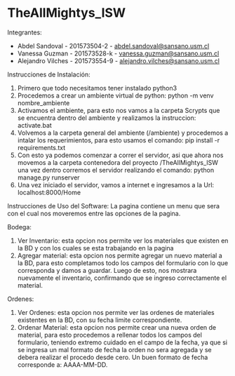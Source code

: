 # TheAllMightys_ISW

Integrantes:
  - Abdel Sandoval - 201573504-2 - abdel.sandoval@sansano.usm.cl
  - Vanessa Guzman - 201573528-k - vanessa.guzman@sansano.usm.cl
  - Alejandro Vilches - 201573554-9 - alejandro.vilches@sansano.usm.cl
 
 Instrucciones de Instalación:
  
  1. Primero que todo necesitamos tener instalado python3
  2. Procedemos a crear un ambiente virtual de python: python -m venv nombre_ambiente
  3. Activamos el ambiente, para esto nos vamos a la carpeta Scrypts que se encuentra dentro del ambiente y realizamos la instruccion: activate.bat
  4. Volvemos a la carpeta general del ambiente (/ambiente) y procedemos a intalar los requerimientos, para esto usamos el comando: 
     pip install -r requirements.txt
  5. Con esto ya podemos comenzar a correr el servidor, asi que ahora nos movemos a la carpeta contenedora del proyecto /TheAllMightys_ISW
  una vez dentro corremos el servidor realizando el comando: python manage.py runserver
  6. Una vez iniciado el servidor, vamos a internet e ingresamos a la Url: localhost:8000/Home
  
 Instrucciones de Uso del Software: 
   La pagina contiene un menu que sera con el cual nos moveremos entre las opciones de la pagina.
   
   Bodega:
   1. Ver Inventario: esta opcion nos permite ver los materiales que existen en la BD y con los cuales se esta trabajando en la pagina
   2. Agregar material: esta opcion nos permite agregar un nuevo material a la BD, para esto completamos todo los campos del formulario con lo que corresponda y damos a guardar. Luego de esto, nos mostrara nuevamente el inventario, confirmando que se ingreso correctamente el material.
   
   Ordenes:
   1. Ver Ordenes: esta opcion nos permite ver las ordenes de materiales existentes en la BD, con su fecha limite correspondiente.
   2. Ordenar Material: esta opcion nos permite crear una nueva orden de material, para esto procedemos a rellenar todos los campos del formulario, teniendo extremo cuidado en el campo de la fecha, ya que si se ingresa un mal formato de fecha la orden no sera agregada y se debera realizar el procedo desde cero. Un buen formato de fecha corresponde a: AAAA-MM-DD.
   
